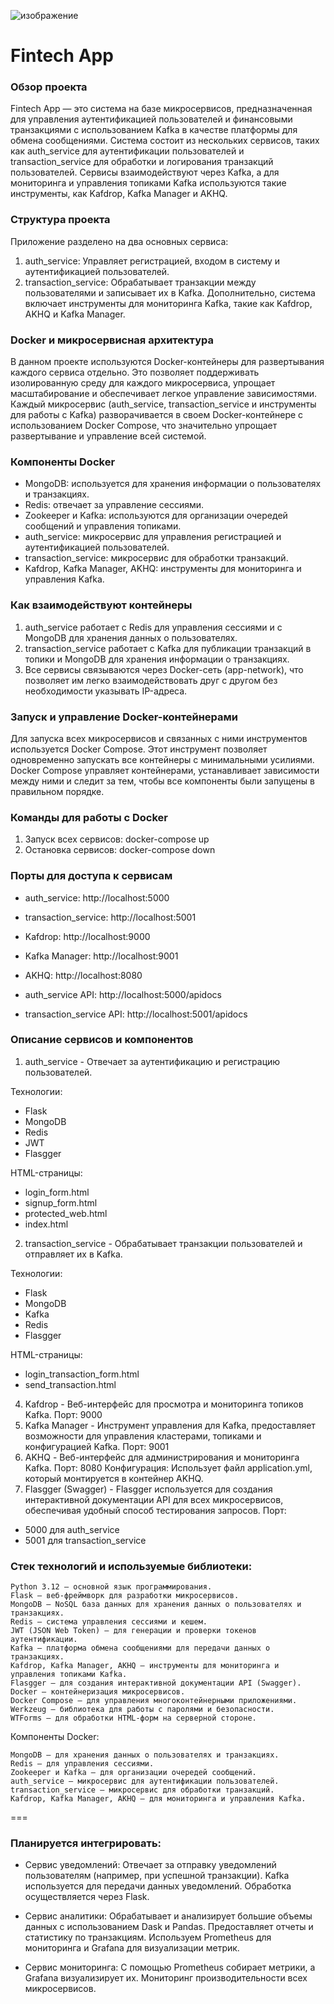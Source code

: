 ![изображение](https://github.com/user-attachments/assets/f76bb90d-b703-41ee-8f49-eadb063600ab)

# Fintech App
### Обзор проекта
Fintech App — это система на базе микросервисов, предназначенная для управления аутентификацией пользователей и финансовыми транзакциями с использованием Kafka в качестве платформы для обмена сообщениями. Система состоит из нескольких сервисов, таких как auth_service для аутентификации пользователей и transaction_service для обработки и логирования транзакций пользователей. Сервисы взаимодействуют через Kafka, а для мониторинга и управления топиками Kafka используются такие инструменты, как Kafdrop, Kafka Manager и AKHQ.

### Структура проекта
Приложение разделено на два основных сервиса:
1. auth_service: Управляет регистрацией, входом в систему и аутентификацией пользователей.
2. transaction_service: Обрабатывает транзакции между пользователями и записывает их в Kafka.
Дополнительно, система включает инструменты для мониторинга Kafka, такие как Kafdrop, AKHQ и Kafka Manager.

### Docker и микросервисная архитектура
В данном проекте используются Docker-контейнеры для развертывания каждого сервиса отдельно. Это позволяет поддерживать изолированную среду для каждого микросервиса, упрощает масштабирование и обеспечивает легкое управление зависимостями. Каждый микросервис (auth_service, transaction_service и инструменты для работы с Kafka) разворачивается в своем Docker-контейнере с использованием Docker Compose, что значительно упрощает развертывание и управление всей системой.

### Компоненты Docker
- MongoDB: используется для хранения информации о пользователях и транзакциях.
- Redis: отвечает за управление сессиями.
- Zookeeper и Kafka: используются для организации очередей сообщений и управления топиками.
- auth_service: микросервис для управления регистрацией и аутентификацией пользователей.
- transaction_service: микросервис для обработки транзакций.
- Kafdrop, Kafka Manager, AKHQ: инструменты для мониторинга и управления Kafka.
  
### Как взаимодействуют контейнеры
1. auth_service работает с Redis для управления сессиями и с MongoDB для хранения данных о пользователях.
2. transaction_service работает с Kafka для публикации транзакций в топики и MongoDB для хранения информации о транзакциях.
3. Все сервисы связываются через Docker-сеть (app-network), что позволяет им легко взаимодействовать друг с другом без необходимости указывать IP-адреса.

### Запуск и управление Docker-контейнерами
Для запуска всех микросервисов и связанных с ними инструментов используется Docker Compose. Этот инструмент позволяет одновременно запускать все контейнеры с минимальными усилиями. Docker Compose управляет контейнерами, устанавливает зависимости между ними и следит за тем, чтобы все компоненты были запущены в правильном порядке.

### Команды для работы с Docker
1. Запуск всех сервисов: docker-compose up
2. Остановка сервисов: docker-compose down

### Порты для доступа к сервисам
- auth_service:
  http://localhost:5000
  
- transaction_service:
  http://localhost:5001
  
- Kafdrop:
  http://localhost:9000
  
- Kafka Manager:
  http://localhost:9001
  
- AKHQ:
  http://localhost:8080
  
- auth_service API:
  http://localhost:5000/apidocs
  
- transaction_service API:
  http://localhost:5001/apidocs
  
### Описание сервисов и компонентов
1. auth_service - Отвечает за аутентификацию и регистрацию пользователей.

Технологии:
- Flask
- MongoDB
- Redis
- JWT
- Flasgger

HTML-страницы: 
- login_form.html
- signup_form.html
- protected_web.html
- index.html

2. transaction_service - Обрабатывает транзакции пользователей и отправляет их в Kafka.

Технологии: 
- Flask
- MongoDB
- Kafka
- Redis
- Flasgger

HTML-страницы: 
- login_transaction_form.html
- send_transaction.html


4. Kafdrop - Веб-интерфейс для просмотра и мониторинга топиков Kafka. Порт: 9000
5. Kafka Manager - Инструмент управления для Kafka, предоставляет возможности для управления кластерами, топиками и конфигурацией Kafka. Порт: 9001
7. AKHQ - Веб-интерфейс для администрирования и мониторинга Kafka. Порт: 8080
   Конфигурация: Использует файл application.yml, который монтируется в контейнер AKHQ.
9. Flasgger (Swagger) - Flasgger используется для создания интерактивной документации API для всех микросервисов, обеспечивая удобный способ тестирования запросов. Порт:
- 5000 для auth_service
- 5001 для transaction_service


### Стек технологий и используемые библиотеки:

    Python 3.12 — основной язык программирования.
    Flask — веб-фреймворк для разработки микросервисов.
    MongoDB — NoSQL база данных для хранения данных о пользователях и транзакциях.
    Redis — система управления сессиями и кешем.
    JWT (JSON Web Token) — для генерации и проверки токенов аутентификации.
    Kafka — платформа обмена сообщениями для передачи данных о транзакциях.
    Kafdrop, Kafka Manager, AKHQ — инструменты для мониторинга и управления топиками Kafka.
    Flasgger — для создания интерактивной документации API (Swagger).
    Docker — контейнеризация микросервисов.
    Docker Compose — для управления многоконтейнерными приложениями.
    Werkzeug — библиотека для работы с паролями и безопасности.
    WTForms — для обработки HTML-форм на серверной стороне.

Компоненты Docker:

    MongoDB — для хранения данных о пользователях и транзакциях.
    Redis — для управления сессиями.
    Zookeeper и Kafka — для организации очередей сообщений.
    auth_service — микросервис для аутентификации пользователей.
    transaction_service — микросервис для обработки транзакций.
    Kafdrop, Kafka Manager, AKHQ — для мониторинга и управления Kafka.



===

### Планируется интегрировать:
- Сервис уведомлений:
        Отвечает за отправку уведомлений пользователям (например, при успешной транзакции).
        Kafka используется для передачи данных уведомлений.
        Обработка осуществляется через Flask.

- Сервис аналитики:
        Обрабатывает и анализирует большие объемы данных с использованием Dask и Pandas.
        Предоставляет отчеты и статистику по транзакциям.
        Используем Prometheus для мониторинга и Grafana для визуализации метрик.

- Сервис мониторинга:
        С помощью Prometheus собирает метрики, а Grafana визуализирует их.
        Мониторинг производительности всех микросервисов.


